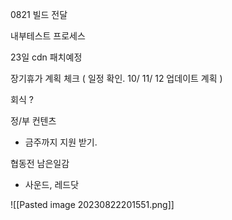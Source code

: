 
0821 빌드 전달 

내부테스트 프로세스 

23일 cdn 패치예정

장기휴가 계획 체크 ( 일정 확인. 10/ 11/ 12 업데이트 계획 )



회식 ?



정/부 컨텐츠 
 - 금주까지 지원 받기.



협동전 남은일감
 - 사운드, 레드닷


![[Pasted image 20230822201551.png]]